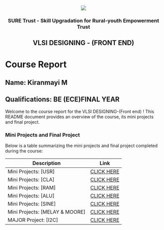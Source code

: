 <!-- PROJECT LOGO -->
<br />

<div align="center">
   <img src='https://user-images.githubusercontent.com/73131499/166115643-d3187f47-d38f-41b2-ae42-5ecbbc60de14.png' />


<h3 align="center">SURE Trust - Skill Upgradation for Rural-youth Empowerment Trust</h3>
  <h2> VLSI DESIGNING - (FRONT END) </h2>
</div>

# Course Report

## Name: Kiranmayi M

## Qualifications: BE (ECE)FINAL YEAR

Welcome to the course report for the VLSI DESIGNING-(Front end) ! This README document provides an overview of the course, its mini projects and final project.

### Mini Projects and Final Project

Below is a table summarizing the mini projects and final project completed during the course:

| Description                               | Link                                    |
|-------------------------------------------|-----------------------------------------|
| Mini Projects: [USR]     | [CLICK HERE](https://github.com/sure-trust/G9_VLSI/tree/main/Mini%20Projects/KIRAN%20MAYI/Mini%20Project%201) |
| Mini Projects: [CLA]     | [CLICK HERE](https://github.com/sure-trust/G9_VLSI/tree/main/Mini%20Projects/KIRAN%20MAYI/Mini%20Project%202) |
| Mini Projects: [RAM]     | [CLICK HERE](https://github.com/sure-trust/G9_VLSI/tree/main/Mini%20Projects/KIRAN%20MAYI/Mini%20Project%203) |
| Mini Projects: [ALU]     | [CLICK HERE](https://github.com/sure-trust/G9_VLSI/tree/main/Mini%20Projects/KIRAN%20MAYI/Mini%20Project%204) |
| Mini Projects: [SINE]     | [CLICK HERE](https://github.com/sure-trust/G9_VLSI/tree/main/Mini%20Projects/KIRAN%20MAYI/Mini%20Project%205) |
| Mini Projects: [MELAY & MOORE]     | [CLICK HERE](https://github.com/sure-trust/G9_VLSI/tree/main/Mini%20Projects/KIRAN%20MAYI/Mini%20Project%206) |
| MAJOR Project: [I2C]     | [CLICK HERE](https://github.com/sure-trust/G9_VLSI/tree/main/Final%20Capstone%20Project/KIRAN%20MAYI/Major%20project) |

